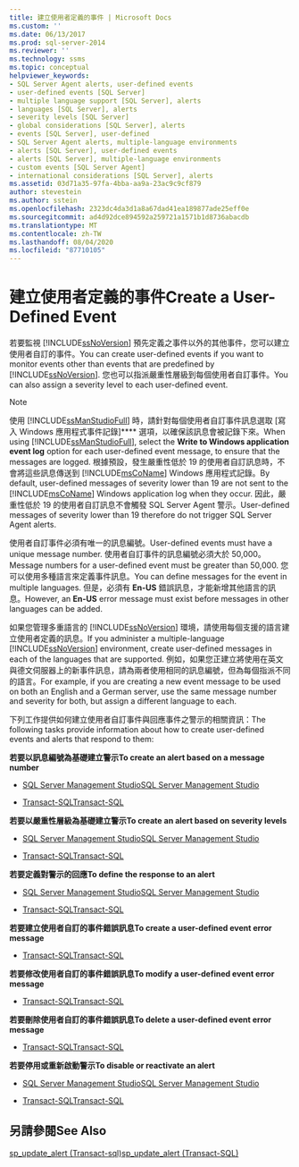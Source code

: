 ```yaml
---
title: 建立使用者定義的事件 | Microsoft Docs
ms.custom: ''
ms.date: 06/13/2017
ms.prod: sql-server-2014
ms.reviewer: ''
ms.technology: ssms
ms.topic: conceptual
helpviewer_keywords:
- SQL Server Agent alerts, user-defined events
- user-defined events [SQL Server]
- multiple language support [SQL Server], alerts
- languages [SQL Server], alerts
- severity levels [SQL Server]
- global considerations [SQL Server], alerts
- events [SQL Server], user-defined
- SQL Server Agent alerts, multiple-language environments
- alerts [SQL Server], user-defined events
- alerts [SQL Server], multiple-language environments
- custom events [SQL Server Agent]
- international considerations [SQL Server], alerts
ms.assetid: 03d71a35-97fa-4bba-aa9a-23ac9c9cf879
author: stevestein
ms.author: sstein
ms.openlocfilehash: 2323dc4da3d1a8a67dad41ea189877ade25eff0e
ms.sourcegitcommit: ad4d92dce894592a259721a1571b1d8736abacdb
ms.translationtype: MT
ms.contentlocale: zh-TW
ms.lasthandoff: 08/04/2020
ms.locfileid: "87710105"
---
```

# <a name="create-a-user-defined-event"></a><span data-ttu-id="bf33a-102">建立使用者定義的事件</span><span class="sxs-lookup"><span data-stu-id="bf33a-102">Create a User-Defined Event</span></span>
  <span data-ttu-id="bf33a-103">若要監視 [!INCLUDE[ssNoVersion](../../includes/ssnoversion-md.md)] 預先定義之事件以外的其他事件，您可以建立使用者自訂的事件。</span><span class="sxs-lookup"><span data-stu-id="bf33a-103">You can create user-defined events if you want to monitor events other than events that are predefined by [!INCLUDE[ssNoVersion](../../includes/ssnoversion-md.md)].</span></span> <span data-ttu-id="bf33a-104">您也可以指派嚴重性層級到每個使用者自訂事件。</span><span class="sxs-lookup"><span data-stu-id="bf33a-104">You can also assign a severity level to each user-defined event.</span></span>  
  
> [!NOTE]  
>  <span data-ttu-id="bf33a-105">使用 [!INCLUDE[ssManStudioFull](../../includes/ssmanstudiofull-md.md)] 時，請針對每個使用者自訂事件訊息選取 [寫入 Windows 應用程式事件記錄]\*\*\*\* 選項，以確保該訊息會被記錄下來。</span><span class="sxs-lookup"><span data-stu-id="bf33a-105">When using [!INCLUDE[ssManStudioFull](../../includes/ssmanstudiofull-md.md)], select the **Write to Windows application event log** option for each user-defined event message, to ensure that the messages are logged.</span></span> <span data-ttu-id="bf33a-106">根據預設，發生嚴重性低於 19 的使用者自訂訊息時，不會將這些訊息傳送到 [!INCLUDE[msCoName](../../includes/msconame-md.md)] Windows 應用程式記錄。</span><span class="sxs-lookup"><span data-stu-id="bf33a-106">By default, user-defined messages of severity lower than 19 are not sent to the [!INCLUDE[msCoName](../../includes/msconame-md.md)] Windows application log when they occur.</span></span> <span data-ttu-id="bf33a-107">因此，嚴重性低於 19 的使用者自訂訊息不會觸發 SQL Server Agent 警示。</span><span class="sxs-lookup"><span data-stu-id="bf33a-107">User-defined messages of severity lower than 19 therefore do not trigger SQL Server Agent alerts.</span></span>  
  
 <span data-ttu-id="bf33a-108">使用者自訂事件必須有唯一的訊息編號。</span><span class="sxs-lookup"><span data-stu-id="bf33a-108">User-defined events must have a unique message number.</span></span> <span data-ttu-id="bf33a-109">使用者自訂事件的訊息編號必須大於 50,000。</span><span class="sxs-lookup"><span data-stu-id="bf33a-109">Message numbers for a user-defined event must be greater than 50,000.</span></span> <span data-ttu-id="bf33a-110">您可以使用多種語言來定義事件訊息。</span><span class="sxs-lookup"><span data-stu-id="bf33a-110">You can define messages for the event in multiple languages.</span></span> <span data-ttu-id="bf33a-111">但是，必須有 **En-US** 錯誤訊息，才能新增其他語言的訊息。</span><span class="sxs-lookup"><span data-stu-id="bf33a-111">However, an **En-US** error message must exist before messages in other languages can be added.</span></span>  
  
 <span data-ttu-id="bf33a-112">如果您管理多重語言的 [!INCLUDE[ssNoVersion](../../includes/ssnoversion-md.md)] 環境，請使用每個支援的語言建立使用者定義的訊息。</span><span class="sxs-lookup"><span data-stu-id="bf33a-112">If you administer a multiple-language [!INCLUDE[ssNoVersion](../../includes/ssnoversion-md.md)] environment, create user-defined messages in each of the languages that are supported.</span></span> <span data-ttu-id="bf33a-113">例如，如果您正建立將使用在英文與德文伺服器上的新事件訊息，請為兩者使用相同的訊息編號，但為每個指派不同的語言。</span><span class="sxs-lookup"><span data-stu-id="bf33a-113">For example, if you are creating a new event message to be used on both an English and a German server, use the same message number and severity for both, but assign a different language to each.</span></span>  
  
 <span data-ttu-id="bf33a-114">下列工作提供如何建立使用者自訂事件與回應事件之警示的相關資訊：</span><span class="sxs-lookup"><span data-stu-id="bf33a-114">The following tasks provide information about how to create user-defined events and alerts that respond to them:</span></span>  
  
 <span data-ttu-id="bf33a-115">**若要以訊息編號為基礎建立警示**</span><span class="sxs-lookup"><span data-stu-id="bf33a-115">**To create an alert based on a message number**</span></span>  
  
-   [<span data-ttu-id="bf33a-116">SQL Server Management Studio</span><span class="sxs-lookup"><span data-stu-id="bf33a-116">SQL Server Management Studio</span></span>](create-an-alert-using-an-error-number.md)  
  
-   [<span data-ttu-id="bf33a-117">Transact-SQL</span><span class="sxs-lookup"><span data-stu-id="bf33a-117">Transact-SQL</span></span>](/sql/relational-databases/system-stored-procedures/sp-add-alert-transact-sql)  
  
 <span data-ttu-id="bf33a-118">**若要以嚴重性層級為基礎建立警示**</span><span class="sxs-lookup"><span data-stu-id="bf33a-118">**To create an alert based on severity levels**</span></span>  
  
-   [<span data-ttu-id="bf33a-119">SQL Server Management Studio</span><span class="sxs-lookup"><span data-stu-id="bf33a-119">SQL Server Management Studio</span></span>](create-an-alert-using-severity-level.md)  
  
-   [<span data-ttu-id="bf33a-120">Transact-SQL</span><span class="sxs-lookup"><span data-stu-id="bf33a-120">Transact-SQL</span></span>](/sql/relational-databases/system-stored-procedures/sp-add-alert-transact-sql)  
  
 <span data-ttu-id="bf33a-121">**若要定義對警示的回應**</span><span class="sxs-lookup"><span data-stu-id="bf33a-121">**To define the response to an alert**</span></span>  
  
-   [<span data-ttu-id="bf33a-122">SQL Server Management Studio</span><span class="sxs-lookup"><span data-stu-id="bf33a-122">SQL Server Management Studio</span></span>](../sql-server-management-studio-ssms.md)  
  
-   [<span data-ttu-id="bf33a-123">Transact-SQL</span><span class="sxs-lookup"><span data-stu-id="bf33a-123">Transact-SQL</span></span>](/sql/relational-databases/system-stored-procedures/sp-add-notification-transact-sql)  
  
 <span data-ttu-id="bf33a-124">**若要建立使用者自訂的事件錯誤訊息**</span><span class="sxs-lookup"><span data-stu-id="bf33a-124">**To create a user-defined event error message**</span></span>  
  
-   [<span data-ttu-id="bf33a-125">Transact-SQL</span><span class="sxs-lookup"><span data-stu-id="bf33a-125">Transact-SQL</span></span>](/sql/relational-databases/system-stored-procedures/sp-addmessage-transact-sql)  
  
 <span data-ttu-id="bf33a-126">**若要修改使用者自訂的事件錯誤訊息**</span><span class="sxs-lookup"><span data-stu-id="bf33a-126">**To modify a user-defined event error message**</span></span>  
  
-   [<span data-ttu-id="bf33a-127">Transact-SQL</span><span class="sxs-lookup"><span data-stu-id="bf33a-127">Transact-SQL</span></span>](/sql/relational-databases/system-stored-procedures/sp-altermessage-transact-sql)  
  
 <span data-ttu-id="bf33a-128">**若要刪除使用者自訂的事件錯誤訊息**</span><span class="sxs-lookup"><span data-stu-id="bf33a-128">**To delete a user-defined event error message**</span></span>  
  
-   [<span data-ttu-id="bf33a-129">Transact-SQL</span><span class="sxs-lookup"><span data-stu-id="bf33a-129">Transact-SQL</span></span>](/sql/relational-databases/system-stored-procedures/sp-dropmessage-transact-sql)  
  
 <span data-ttu-id="bf33a-130">**若要停用或重新啟動警示**</span><span class="sxs-lookup"><span data-stu-id="bf33a-130">**To disable or reactivate an alert**</span></span>  
  
-   [<span data-ttu-id="bf33a-131">SQL Server Management Studio</span><span class="sxs-lookup"><span data-stu-id="bf33a-131">SQL Server Management Studio</span></span>](disable-or-reactivate-an-alert.md)  
  
-   [<span data-ttu-id="bf33a-132">Transact-SQL</span><span class="sxs-lookup"><span data-stu-id="bf33a-132">Transact-SQL</span></span>](/sql/relational-databases/system-stored-procedures/sp-update-alert-transact-sql)  
  
## <a name="see-also"></a><span data-ttu-id="bf33a-133">另請參閱</span><span class="sxs-lookup"><span data-stu-id="bf33a-133">See Also</span></span>  
 [<span data-ttu-id="bf33a-134">sp_update_alert &#40;Transact-sql&#41;</span><span class="sxs-lookup"><span data-stu-id="bf33a-134">sp_update_alert &#40;Transact-SQL&#41;</span></span>](/sql/relational-databases/system-stored-procedures/sp-update-alert-transact-sql)  
  
  
